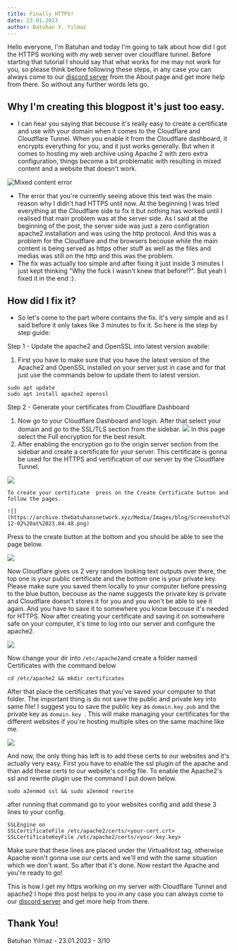 ```yaml
---
title: Finally HTTPS!
date: 23.01.2023
author: Batuhan Y. Yılmaz
---
```


Hello everyone, I'm Batuhan and today I'm going to talk about how did I got the HTTPS working with my web server over cloudflare tunnel. Before starting that tutorial I should say that what works for me may not work for you, so please think before following these steps, in any case you can always come to our [discord server](https://discord.gg/5p27ZdzQzF) from the About page and get more help from there. So without any further words lets go.

## Why I'm creating this blogpost it's just too easy.

- I can hear you saying that becouse it's really easy to create a certificate and use with your domain when it comes to the Cloudflare and Cloudflare Tunnel. When you enable it from the Cloudflare dashboard, it encrypts everything for you, and it just works generally. But when it comes to hosting my web archive using Apache 2 with zero extra configuration, things become a bit problematic with resulting in mixed content and a website that doesn't work. 

![Mixed content error](https://archive.thebatuhansnetwork.xyz/Media/Images/blog/Screenshot%202022-04-02%20at%2010.53.34.png)

- The error that you're currently seeing above this text was the main reason why I didn't had HTTPS until now. At the beginning I was tried everything at the Cloudflare side to fix it but nothing has worked until I realised that main problem was at the server side. As I said at the beginning of the post, the server side was just a zero configration apache2 installation and was using the http protocol. And this was a problem for the Cloudflare and the browsers becouse while the main content is being served as https other stuff as well as the files and medias was still on the http and this was the problem. 
-  The fix was actually too simple and after fixing it just inside 3 minutes I just kept thinking "Why the fuck I wasn't knew that before!?".  But yeah I fixed it in the end :).
	

## How did I fix it?

- So let's come to the part where contains the fix. It's very simple and as I said before it only takes like 3 minutes to fix it. So here is the step by step guide:

Step 1 - Update the apache2 and OpenSSL into latest version avabile:

1. First you have to make sure that you have the latest version of the Apache2 and OpenSSL installed on your server just in case and for that just use the commands below to update them to latest version.
```
sudo apt update
sudo apt install apache2 openssl
```

Step 2 - Generate your certificates from Cloudflare Dashboard

1. Now go to your Cloudflare Dashboard and login. After that select your domain and go to the SSL/TLS section from the sidebar.
   ![](https://archive.thebatuhansnetwork.xyz/Media/Images/blog/Screenshot%202022-12-02%20at%2022.58.50.png)
	In this page select the Full encryption for the best result.
3. After enabling the encryption go to the origin server section from the sidebar and create a certificate for your server. This certificate is gonna be used for the HTTPS and vertification of our server by the Cloudflare Tunnel. 

![](https://archive.thebatuhansnetwork.xyz/Media/Images/blog/Screenshot%202022-12-02%20at%2023.04.33.png)

	To create your certificate  press on the Create Certificate button and follow the pages.
	
	![](https://archive.thebatuhansnetwork.xyz/Media/Images/blog/Screenshot%202022-12-02%20at%2023.04.48.png)

Press to the create button at the bottom and you should be able to see the page below.

![](https://archive.thebatuhansnetwork.xyz/Media/Images/blog/Screenshot%202022-12-02%20at%2023.06.08.png)

Now Cloudflare gives us 2 very random looking text outputs over there, the top one is your public certificate and the bottom one is your private key. Please make sure you saved them locally to your computer before pressing to the blue button, becouse as the name suggests the private key is private and Cloudflare doesn't stores it for you and you won't be able to see it again. And you have to save it to somewhere you know becouse it's needed for HTTPS.
Now after creating your certificate and saving it on somewhere safe on your computer, it's time to log into our server and configure the apache2. 

![](https://archive.thebatuhansnetwork.xyz/Media/Images/blog/Screenshot%202023-01-04%20at%2012.25.18.png)

Now change your dir into ```/etc/apache2```and create a folder named Certificates with the command below
```
cd /etc/apache2 && mkdir certificates
```
After that place the certificates that you've saved your computer to that folder. The important thing is do not save the public and private key into same file! I suggest you to save the public key as ``` domain.key.pub ``` and the private key as ```domain.key ```.  This will make managing your certificates for the different websites if you're hosting multiple sites on the same machine like me. 

![](https://archive.thebatuhansnetwork.xyz/Media/Images/blog/Screenshot%202023-01-23%20at%2022.33.27.png)

And now, the only thing has left is to add these certs to our  websites and it's actually very easy.
First you have to enable the ssl plugin of the apache and than add these certs to our website's config file. 
To enable the Apache2's ssl and rewrite plugin use the command I put down below.
```
sudo a2enmod ssl && sudo a2enmod rewrite
```
after running that command go to your websites config and add these 3 lines to your config.
```
SSLEngine on
SSLCertificateFile /etc/apache2/certs/<your-cert.crt>
SSLCertificateKeyFile /etc/apache2/certs/<your-key.key>
```
Make sure that these lines are placed under the VirtualHost tag, otherwise Apache won't gonna use our certs and we'll end with the same situation which we don't want. So after that it's done. Now restart the Apache and you're ready to go! 

This is how I get my https working on my server with Cloudflare Tunnel and apache2 I hope this post helps to you in any case you can always come to our [discord server](https://discord.gg/5p27ZdzQzF) and get more help from there.


## Thank You!

Batuhan Yılmaz - 23.01.2023 - 3/10
